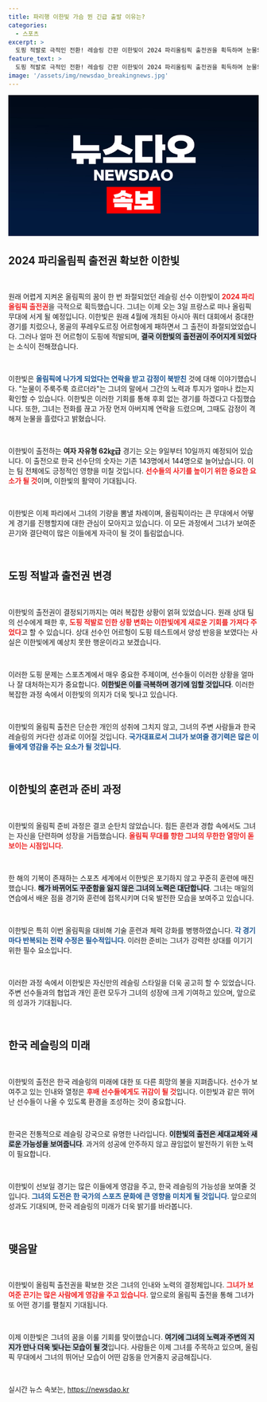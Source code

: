 ```yaml
---
title: 파리행 이한빛 가슴 뛴 긴급 출발 이유는?
categories:
  - 스포츠
excerpt: >
  도핑 적발로 극적인 전환! 레슬링 간판 이한빛이 2024 파리올림픽 출전권을 획득하며 눈물의 감격을 전했습니다. 29세의 그녀, 이제 올림픽 무대에서 꿈을 이루려 합니다!
feature_text: >
  도핑 적발로 극적인 전환! 레슬링 간판 이한빛이 2024 파리올림픽 출전권을 획득하며 눈물의 감격을 전했습니다. 29세의 그녀, 이제 올림픽 무대에서 꿈을 이루려 합니다!
image: '/assets/img/newsdao_breakingnews.jpg'
---
```


<p><img src="/assets/img/newsdao_breakingnews.jpg" alt="ranknews 속보" /></p>

<h2 data-ke-size="size26">2024 파리올림픽 출전권 확보한 이한빛</h2>

<p data-ke-size="size16">&nbsp;</p>

<p>원래 어렵게 지켜온 올림픽의 꿈이 한 번 좌절되었던 레슬링 선수 이한빛이 <b><span style="color: #ee2323;">2024 파리올림픽 출전권</span></b>을 극적으로 획득했습니다. 그녀는 이제 오는 3일 프랑스로 떠나 올림픽 무대에 서게 될 예정입니다. 이한빛은 원래 4월에 개최된 아시아 쿼터 대회에서 중대한 경기를 치렀으나, 몽골의 푸레우도르징 어르헝에게 패하면서 그 출전이 좌절되었었습니다. 그러나 얼마 전 어르헝이 도핑에 적발되며, <b><span style="background-color: #21538527;">결국 이한빛의 출전권이 주어지게 되었다</span></b>는 소식이 전해졌습니다.</p>

<p data-ke-size="size16">&nbsp;</p>

<p>이한빛은 <b><span style="color: #1a5490;">올림픽에 나가게 되었다는 연락을 받고 감정이 북받친</span></b> 것에 대해 이야기했습니다. "눈물이 주룩주룩 흐르더라"는 그녀의 말에서 그간의 노력과 투지가 얼마나 컸는지 확인할 수 있습니다. 이한빛은 이러한 기회를 통해 후회 없는 경기를 하겠다고 다짐했습니다. 또한, 그녀는 전화를 끊고 가장 먼저 아버지께 연락을 드렸으며, 그때도 감정이 격해져 눈물을 흘렸다고 밝혔습니다.</p>

<p data-ke-size="size16">&nbsp;</p>

<p>이한빛이 출전하는 <b>여자 자유형 62㎏급</b> 경기는 오는 9일부터 10일까지 예정되어 있습니다. 이 출전으로 한국 선수단의 숫자는 기존 143명에서 144명으로 늘어났습니다. 이는 팀 전체에도 긍정적인 영향을 미칠 것입니다. <b><span style="color: #ee2323;">선수들의 사기를 높이기 위한 중요한 요소가 될 것</span></b>이며, 이한빛의 활약이 기대됩니다. </p>

<p data-ke-size="size16">&nbsp;</p>

<p>이한빛은 이제 파리에서 그녀의 기량을 뽐낼 차례이며, 올림픽이라는 큰 무대에서 어떻게 경기를 진행할지에 대한 관심이 모아지고 있습니다. 이 모든 과정에서 그녀가 보여준 끈기와 결단력이 많은 이들에게 자극이 될 것이 틀림없습니다. </p>

<p data-ke-size="size16">&nbsp;</p>

<h2 data-ke-size="size26">도핑 적발과 출전권 변경</h2>

<p data-ke-size="size16">&nbsp;</p>

<p>이한빛의 출전권이 결정되기까지는 여러 복잡한 상황이 얽혀 있었습니다. 원래 상대 팀의 선수에게 패한 후, <b><span style="color: #ee2323;">도핑 적발로 인한 상황 변화는 이한빛에게 새로운 기회를 가져다 주었다</span></b>고 할 수 있습니다. 상대 선수인 어르헝이 도핑 테스트에서 양성 반응을 보였다는 사실은 이한빛에게 예상치 못한 행운이라고 보겠습니다.</p>

<p data-ke-size="size16">&nbsp;</p>

<p>이러한 도핑 문제는 스포츠계에서 매우 중요한 주제이며, 선수들이 이러한 상황을 얼마나 잘 대처하는지가 중요합니다. <b><span style="background-color: #21538527;">이한빛은 이를 극복하며 경기에 임할 것입니다</span></b>. 이러한 복잡한 과정 속에서 이한빛의 의지가 더욱 빛나고 있습니다. </p>

<p data-ke-size="size16">&nbsp;</p>

<p>이한빛의 올림픽 출전은 단순한 개인의 성취에 그치지 않고, 그녀의 주변 사람들과 한국 레슬링의 커다란 성과로 이어질 것입니다. <b><span style="color: #1a5490;">국가대표로서 그녀가 보여줄 경기력은 많은 이들에게 영감을 주는 요소가 될 것입니다</span></b>.</p>

<p data-ke-size="size16">&nbsp;</p>

<h2 data-ke-size="size26">이한빛의 훈련과 준비 과정</h2>

<p data-ke-size="size16">&nbsp;</p>

<p>이한빛의 올림픽 준비 과정은 결코 순탄치 않았습니다. 힘든 훈련과 경합 속에서도 그녀는 자신을 단련하며 성장을 거듭했습니다. <b><span style="color: #ee2323;">올림픽 무대를 향한 그녀의 무한한 열망이 돋보이는 시점입니다</span></b>.</p>

<p data-ke-size="size16">&nbsp;</p>

<p>한 해의 기복이 존재하는 스포츠 세계에서 이한빛은 포기하지 않고 꾸준히 훈련에 매진했습니다. <b><span style="background-color: #21538527;">해가 바뀌어도 꾸준함을 잃지 않은 그녀의 노력은 대단합니다</span></b>. 그녀는 매일의 연습에서 배운 점을 경기와 훈련에 접목시키며 더욱 발전한 모습을 보여주고 있습니다.</p>

<p data-ke-size="size16">&nbsp;</p>

<p>이한빛은 특히 이번 올림픽을 대비해 기술 훈련과 체력 강화를 병행하였습니다. <b><span style="color: #1a5490;">각 경기마다 반복되는 전략 수정은 필수적입니다</span></b>. 이러한 준비는 그녀가 강력한 상대를 이기기 위한 필수 요소입니다.</p>

<p data-ke-size="size16">&nbsp;</p>

<p>이러한 과정 속에서 이한빛은 자신만의 레슬링 스타일을 더욱 공고히 할 수 있었습니다. 주변 선수들과의 협업과 개인 훈련 모두가 그녀의 성장에 크게 기여하고 있으며, 앞으로의 성과가 기대됩니다.</p>

<p data-ke-size="size16">&nbsp;</p>

<h2 data-ke-size="size26">한국 레슬링의 미래</h2>

<p data-ke-size="size16">&nbsp;</p>

<p>이한빛의 출전은 한국 레슬링의 미래에 대한 또 다른 희망의 불을 지펴줍니다. 선수가 보여주고 있는 인내와 열정은 <b><span style="color: #ee2323;">후배 선수들에게도 귀감이 될 것</span></b>입니다. 이한빛과 같은 뛰어난 선수들이 나올 수 있도록 환경을 조성하는 것이 중요합니다.</p>

<p data-ke-size="size16">&nbsp;</p>

<p>한국은 전통적으로 레슬링 강국으로 유명한 나라입니다. <b><span style="background-color: #21538527;">이한빛의 출전은 세대교체와 새로운 가능성을 보여줍니다</span></b>. 과거의 성공에 안주하지 않고 끊임없이 발전하기 위한 노력이 필요합니다.</p>

<p data-ke-size="size16">&nbsp;</p>

<p>이한빛이 선보일 경기는 많은 이들에게 영감을 주고, 한국 레슬링의 가능성을 보여줄 것입니다. <b><span style="color: #1a5490;">그녀의 도전은 한 국가의 스포츠 문화에 큰 영향을 미치게 될 것입니다</span></b>. 앞으로의 성과도 기대되며, 한국 레슬링의 미래가 더욱 밝기를 바라봅니다.</p>

<p data-ke-size="size16">&nbsp;</p>

<h2 data-ke-size="size26">맺음말</h2>

<p data-ke-size="size16">&nbsp;</p>

<p>이한빛이 올림픽 출전권을 확보한 것은 그녀의 인내와 노력의 결정체입니다. <b><span style="color: #ee2323;">그녀가 보여준 끈기는 많은 사람에게 영감을 주고 있습니다</span></b>. 앞으로의 올림픽 출전을 통해 그녀가 또 어떤 경기를 펼칠지 기대됩니다.</p>

<p data-ke-size="size16">&nbsp;</p>

<p>이제 이한빛은 그녀의 꿈을 이룰 기회를 맞이했습니다. <b><span style="background-color: #21538527;">여기에 그녀의 노력과 주변의 지지가 만나 더욱 빛나는 모습이 될 것</span></b>입니다. 사람들은 이제 그녀를 주목하고 있으며, 올림픽 무대에서 그녀의 뛰어난 모습이 어떤 감동을 안겨줄지 궁금해집니다.</p>

<p data-ke-size="size16">&nbsp;</p>
실시간 뉴스 속보는, <a href="https://newsdao.kr" rel="dofollow">https://newsdao.kr</a>


